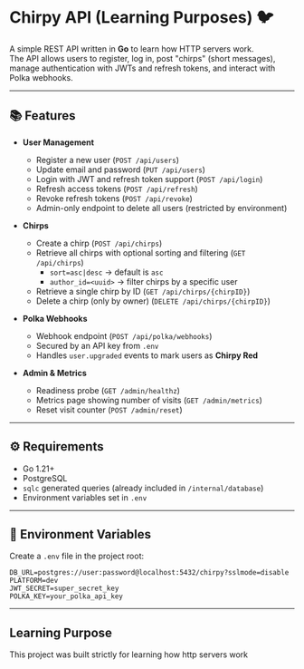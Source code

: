 # Chirpy API (Learning Purposes) 🐦

A simple REST API written in **Go** to learn how HTTP servers work.  
The API allows users to register, log in, post "chirps" (short messages), manage authentication with JWTs and refresh tokens, and interact with Polka webhooks.

---

## 📚 Features

- **User Management**
  - Register a new user (`POST /api/users`)
  - Update email and password (`PUT /api/users`)
  - Login with JWT and refresh token support (`POST /api/login`)
  - Refresh access tokens (`POST /api/refresh`)
  - Revoke refresh tokens (`POST /api/revoke`)
  - Admin-only endpoint to delete all users (restricted by environment)

- **Chirps**
  - Create a chirp (`POST /api/chirps`)
  - Retrieve all chirps with optional sorting and filtering (`GET /api/chirps`)
    - `sort=asc|desc` → default is `asc`
    - `author_id=<uuid>` → filter chirps by a specific user
  - Retrieve a single chirp by ID (`GET /api/chirps/{chirpID}`)
  - Delete a chirp (only by owner) (`DELETE /api/chirps/{chirpID}`)

- **Polka Webhooks**
  - Webhook endpoint (`POST /api/polka/webhooks`)
  - Secured by an API key from `.env`
  - Handles `user.upgraded` events to mark users as **Chirpy Red**

- **Admin & Metrics**
  - Readiness probe (`GET /admin/healthz`)
  - Metrics page showing number of visits (`GET /admin/metrics`)
  - Reset visit counter (`POST /admin/reset`)

---

## ⚙️ Requirements

- Go 1.21+
- PostgreSQL
- `sqlc` generated queries (already included in `/internal/database`)
- Environment variables set in `.env`

---

## 🔑 Environment Variables

Create a `.env` file in the project root:

```env
DB_URL=postgres://user:password@localhost:5432/chirpy?sslmode=disable
PLATFORM=dev
JWT_SECRET=super_secret_key
POLKA_KEY=your_polka_api_key

```
---
## Learning Purpose
This project was built strictly for learning how http servers work
